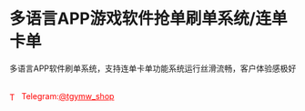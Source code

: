 # 多语言APP游戏软件抢单刷单系统/连单卡单

多语言APP软件刷单系统，支持连单卡单功能系统运行丝滑流畅，客户体验感极好<br><br>


<p style="color: red;"><img src="https://cdn-icons-png.flaticon.com/512/2111/2111646.png" alt="Telegram Icon" style="width: 16px; vertical-align: middle; margin-right: 5px;">Telegram:<a href="https://t.me/tgymw_shop" style="color: red;">@tgymw_shop</a></p>
